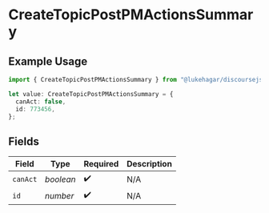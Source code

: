 # CreateTopicPostPMActionsSummary

## Example Usage

```typescript
import { CreateTopicPostPMActionsSummary } from "@lukehagar/discoursejs/sdk/models/operations";

let value: CreateTopicPostPMActionsSummary = {
  canAct: false,
  id: 773456,
};
```

## Fields

| Field              | Type               | Required           | Description        |
| ------------------ | ------------------ | ------------------ | ------------------ |
| `canAct`           | *boolean*          | :heavy_check_mark: | N/A                |
| `id`               | *number*           | :heavy_check_mark: | N/A                |